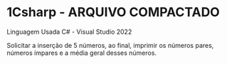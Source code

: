 # 1Csharp - ARQUIVO COMPACTADO

Linguagem Usada C# - Visual Studio 2022

Solicitar a inserção de 5 números, ao final, imprimir os números pares, números ímpares e a média geral desses números.


